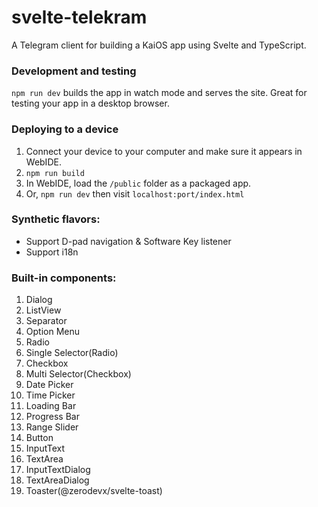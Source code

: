 # svelte-telekram

A Telegram client for building a KaiOS app using Svelte and TypeScript.

### Development and testing

`npm run dev` builds the app in watch mode and serves the site. Great for testing your app in a desktop browser.

### Deploying to a device

1. Connect your device to your computer and make sure it appears in WebIDE.
2. `npm run build`
3. In WebIDE, load the `/public` folder as a packaged app.
4. Or, `npm run dev` then visit `localhost:port/index.html`

### Synthetic flavors:
- Support D-pad navigation & Software Key listener
- Support i18n

### Built-in components:
1. Dialog
2. ListView
3. Separator
4. Option Menu
5. Radio
6. Single Selector(Radio)
7. Checkbox
8. Multi Selector(Checkbox)
9. Date Picker
10. Time Picker
11. Loading Bar
11. Progress Bar
12. Range Slider
13. Button
14. InputText
15. TextArea
14. InputTextDialog
15. TextAreaDialog
16. Toaster(@zerodevx/svelte-toast)
